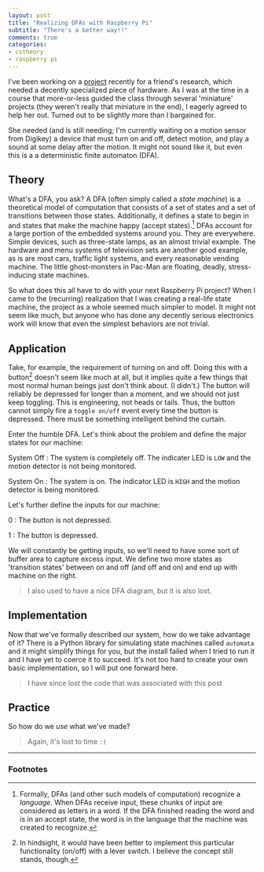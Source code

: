 ```yaml
---
layout: post
title: "Realizing DFAs with Raspberry Pi"
subtitle: "There's a better way!!"
comments: true
categories:
- cstheory
- raspberry pi
---
```

I've been working on a [project][pisnort] recently for a friend's research,
  which needed a decently specialized piece of hardware.
As I was at the time in a course that more-or-less guided the class
  through several 'miniature' projects
  (they weren't really that miniature in the end),
  I eagerly agreed to help her out.
Turned out to be slightly more than I bargained for.

<!-- more -->

She needed (and is still needing;
  I'm currently waiting on a motion sensor from Digikey)
  a device that must turn on and off,
  detect motion,
  and play a sound at some delay after the motion.
It might not sound like it, but even this is a
  a deterministic finite automaton (DFA).

## Theory ##

What's a DFA, you ask?
A DFA (often simply called a *state machine*) is
  a theoretical model of computation that consists of
  a set of states and a set of transitions between those states.
Additionally, it defines a state to begin in
  and states that make the machine happy (accept states).[^formal]
DFAs account for a large portion of the embedded systems around you.
They are everywhere.
Simple devices, such as three-state lamps, as an almost trivial example.
The hardware and menu systems of television sets are another good example,
  as is are most cars, traffic light systems, and every reasonable vending machine.
The little ghost-monsters in Pac-Man are floating, deadly, stress-inducing state machines.

So what does this all have to do with your next Raspberry Pi project?
When I came to the (recurring) realization that I was creating a real-life state machine,
  the project as a whole seemed much simpler to model.
It might not seem like much, but anyone who has done any decently serious electronics work
  will know that even the simplest behaviors are not trivial.

## Application ##

Take, for example, the requirement of turning on and off.
Doing this with a button[^hindsight] doesn't seem like much at all,
  but it implies quite a few things that
  most normal human beings just don't think about.
  (I didn't.)
The button will reliably be depressed for longer than a moment,
  and we should not just keep toggling.
This is engineering, not heads or tails.
Thus, the button cannot simply fire a `toggle on/off` event
  every time the button is depressed.
There must be something intelligent behind the curtain.

Enter the humble DFA.
Let's think about the problem and define the major states for our machine:

System Off
: The system is completely off.
  The indicater LED is `LOW` and the motion detector is not being monitored.

System On
: The system is on.
  The indicator LED is `HIGH` and the motion detector is being monitored.

<!-- [<img align="right" src="/images/rpi-dfa.png" height="350" width="350" alt="state machine"/>][tex-source] -->

Let's further define the inputs for our machine:

0
: The button is not depressed.

1
: The button is depressed.

We will constantly be getting inputs,
  so we'll need to have some sort of buffer area to capture excess input.
We define two more states as 'transition states' between on and off (and off and on)
  and end up with machine on the right.

> I also used to have a nice DFA diagram, but it is also lost.

## Implementation ##

Now that we've formally described our system,
  how do we take advantage of it?
There is a Python library for simulating state machines called `automata`
  and it might simplify things for you,
  but the install failed when I tried to run it and I have yet to coerce it to succeed.
It's not too hard to create your own basic implementation, so I will put one forward here.

> I have since lost the code that was associated with this post

## Practice ##

So how do we *use* what we've made?

> Again, it's lost to time `:(`

---

### Footnotes ###

[^formal]:
    Formally, DFAs (and other such models of computation) recognize a *language*.
	When DFAs receive input, these chunks of input are considered as letters in a word.
	If the DFA finished reading the word and is in an accept state,
	  the word is in the language that the machine was created to recognize.

[^hindsight]:
    In hindsight, it would have been better to implement
	  this particular functionality (on/off) with a lever switch.
	I believe the concept still stands, though.

[pisnort]: http://www.github.com/vermiculus/pisnort
[tex-source]: https://gist.github.com/vermiculus/8376562#file-diagram-tex
